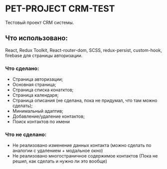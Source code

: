 # PET-PROJECT CRM-TEST

Тестовый проект CRM системы.

## Что использовано:

React, Redux Toolkit, React-router-dom, SCSS, redux-persist, custom-hook, firebase для страницы авторизации.

### Что сделано:

- Страница авторизации;
- Основная страница;
- Страница списка конатктов;
- Страница календаря;
- Страница описания (не сделана, пока не придумал, что там можно сделать);
- Минимальный адаптив;
- Добавление/удаление контактов;
- Поиск контактов по имени

### Что не сделано: 
- Не реализовано изменение данных контакта (можно сделать по аналогии с удалением + модальное окно)
- Не реализовано многостраничное содержимое контактов (Пока не решил, как сделать и нужно ли это вообще)
